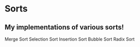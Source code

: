 # Sorts
## My implementations of various sorts!
Merge Sort
Selection Sort
Insertion Sort
Bubble Sort
Radix Sort
